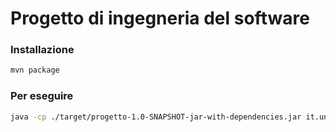 # Progetto di ingegneria del software

### Installazione
```bash
mvn package
```

### Per eseguire
```bash
java -cp ./target/progetto-1.0-SNAPSHOT-jar-with-dependencies.jar it.unipd.dei.eis.App <api-key>
```
